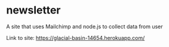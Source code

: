 # newsletter
A site that uses Mailchimp and node.js to collect data from user


Link to site:
https://glacial-basin-14654.herokuapp.com/

